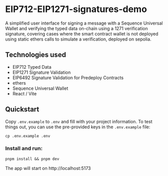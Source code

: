 # EIP712-EIP1271-signatures-demo
A simplified user interface for signing a message with a Sequence Universal Wallet and verifying the typed data on-chain using a 1271 verification signature, covering cases where the smart contract wallet is not deployed using static ethers calls to simulate a verification, deployed on sepolia.

## Technologies used
- EIP712 Typed Data
- EIP1271 Signature Validation
- EIP6492 Signature Validation for Predeploy Contracts
- ethers
- Sequence Universal Wallet
- React / Vite

## Quickstart

Copy `.env.example` to `.env` and fill with your project information. To test things out, you can use the pre-provided keys in the `.env.example` file:

```
cp .env.example .env
```

### Install and run:

```shell
pnpm install && pnpm dev
```

The app will start on http://localhost:5173 
